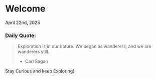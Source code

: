 # Welcome

April 22nd, 2025

### Daily Quote:
> Exploration is in our nature. We began as wanderers, and we are wanderers still.
> 	- Carl Sagan

Stay Curious and keep Exploring!
